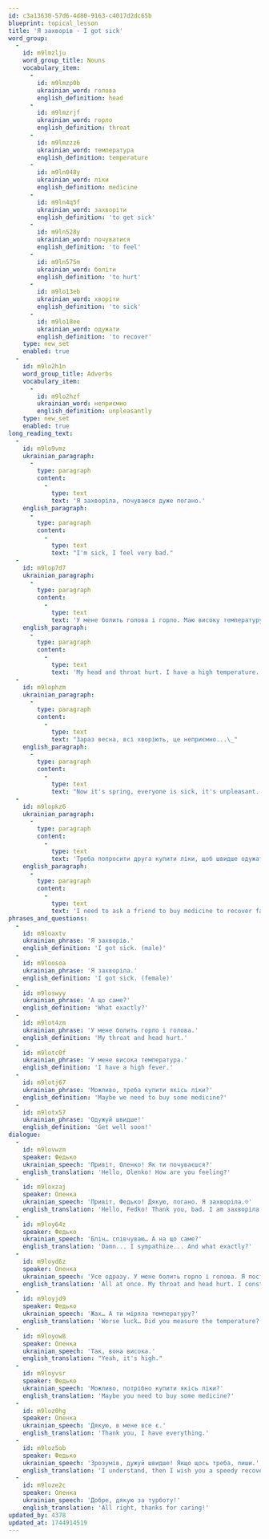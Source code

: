 ```yaml
---
id: c3a13630-57d6-4d80-9163-c4017d2dc65b
blueprint: topical_lesson
title: 'Я захворів - I got sick'
word_group:
  -
    id: m9lmzlju
    word_group_title: Nouns
    vocabulary_item:
      -
        id: m9lmzp0b
        ukrainian_word: голова
        english_definition: head
      -
        id: m9lmzrjf
        ukrainian_word: горло
        english_definition: throat
      -
        id: m9lmzzz6
        ukrainian_word: температура
        english_definition: temperature
      -
        id: m9ln048y
        ukrainian_word: ліки
        english_definition: medicine
      -
        id: m9ln4q5f
        ukrainian_word: захворіти
        english_definition: 'to get sick'
      -
        id: m9ln528y
        ukrainian_word: почуватися
        english_definition: 'to feel'
      -
        id: m9ln575m
        ukrainian_word: боліти
        english_definition: 'to hurt'
      -
        id: m9lo13eb
        ukrainian_word: хворіти
        english_definition: 'to sick'
      -
        id: m9lo18ee
        ukrainian_word: одужати
        english_definition: 'to recover'
    type: new_set
    enabled: true
  -
    id: m9lo2h1n
    word_group_title: Adverbs
    vocabulary_item:
      -
        id: m9lo2hzf
        ukrainian_word: неприємно
        english_definition: unpleasantly
    type: new_set
    enabled: true
long_reading_text:
  -
    id: m9lo9vmz
    ukrainian_paragraph:
      -
        type: paragraph
        content:
          -
            type: text
            text: 'Я захворіла, почуваюся дуже погано.'
    english_paragraph:
      -
        type: paragraph
        content:
          -
            type: text
            text: "I'm sick, I feel very bad."
  -
    id: m9lop7d7
    ukrainian_paragraph:
      -
        type: paragraph
        content:
          -
            type: text
            text: 'У мене болить голова і горло. Маю високу температуру.'
    english_paragraph:
      -
        type: paragraph
        content:
          -
            type: text
            text: 'My head and throat hurt. I have a high temperature.'
  -
    id: m9lophzm
    ukrainian_paragraph:
      -
        type: paragraph
        content:
          -
            type: text
            text: "Зараз весна, всі хворіють, це неприємно...\_"
    english_paragraph:
      -
        type: paragraph
        content:
          -
            type: text
            text: "Now it's spring, everyone is sick, it's unpleasant..."
  -
    id: m9lopkz6
    ukrainian_paragraph:
      -
        type: paragraph
        content:
          -
            type: text
            text: 'Треба попросити друга купити ліки, щоб швидше одужати.'
    english_paragraph:
      -
        type: paragraph
        content:
          -
            type: text
            text: 'I need to ask a friend to buy medicine to recover faster.'
phrases_and_questions:
  -
    id: m9loaxtv
    ukrainian_phrase: 'Я захворів.'
    english_definition: 'I got sick. (male)'
  -
    id: m9loosoa
    ukrainian_phrase: 'Я захворіла.'
    english_definition: 'I got sick. (female)'
  -
    id: m9loswyy
    ukrainian_phrase: 'А що саме?'
    english_definition: 'What exactly?'
  -
    id: m9lot4zm
    ukrainian_phrase: 'У мене болить горло і голова.'
    english_definition: 'My throat and head hurt.'
  -
    id: m9lotc0f
    ukrainian_phrase: 'У мене висока температура.'
    english_definition: 'I have a high fever.'
  -
    id: m9lotj67
    ukrainian_phrase: 'Можливо, треба купити якісь ліки?'
    english_definition: 'Maybe we need to buy some medicine?'
  -
    id: m9lotx57
    ukrainian_phrase: 'Одужуй швидше!'
    english_definition: 'Get well soon!'
dialogue:
  -
    id: m9lovwzm
    speaker: Федько
    ukrainian_speech: 'Привіт, Оленко! Як ти почуваєшся?'
    english_translation: 'Hello, Olenko! How are you feeling?'
  -
    id: m9loxzaj
    speaker: Оленка
    ukrainian_speech: 'Привіт, Федько! Дякую, погано. Я захворіла.☹'
    english_translation: 'Hello, Fedko! Thank you, bad. I am захворіла.☹'
  -
    id: m9loy64z
    speaker: Федько
    ukrainian_speech: 'Блін… співчуваю… А на що саме?'
    english_translation: 'Damn... I sympathize... And what exactly?'
  -
    id: m9loyd6z
    speaker: Оленка
    ukrainian_speech: 'Усе одразу. У мене болить горло і голова. Я постійно кашляю та чхаю.'
    english_translation: 'All at once. My throat and head hurt. I constantly cough and sneeze.'
  -
    id: m9loyjd9
    speaker: Федько
    ukrainian_speech: 'Жах… А ти міряла температуру?'
    english_translation: 'Worse luck… Did you measure the temperature?'
  -
    id: m9loyow8
    speaker: Оленка
    ukrainian_speech: 'Так, вона висока.'
    english_translation: "Yeah, it's high."
  -
    id: m9loyvsr
    speaker: Федько
    ukrainian_speech: 'Можливо, потрібно купити якісь ліки?'
    english_translation: 'Maybe you need to buy some medicine?'
  -
    id: m9loz0hg
    speaker: Оленка
    ukrainian_speech: 'Дякую, в мене все є.'
    english_translation: 'Thank you, I have everything.'
  -
    id: m9loz5ob
    speaker: Федько
    ukrainian_speech: 'Зрозумів, дужуй швидше! Якщо щось треба, пиши.'
    english_translation: 'I understand, then I wish you a speedy recovery! If you need anything, write.'
  -
    id: m9loze2c
    speaker: Оленка
    ukrainian_speech: 'Добре, дякую за турботу!'
    english_translation: 'All right, thanks for caring!'
updated_by: 4378
updated_at: 1744914519
---
```


